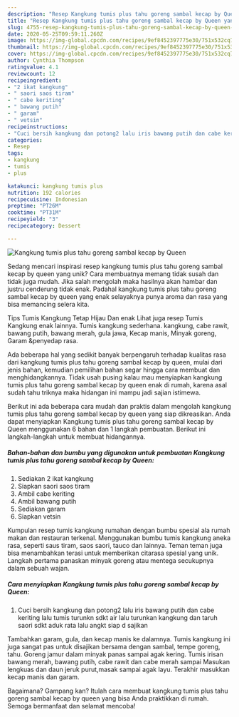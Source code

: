 ```yaml
---
description: "Resep Kangkung tumis plus tahu goreng sambal kecap by Queen yang Sempurna"
title: "Resep Kangkung tumis plus tahu goreng sambal kecap by Queen yang Sempurna"
slug: 4755-resep-kangkung-tumis-plus-tahu-goreng-sambal-kecap-by-queen-yang-sempurna
date: 2020-05-25T09:59:11.260Z
image: https://img-global.cpcdn.com/recipes/9ef8452397775e30/751x532cq70/kangkung-tumis-plus-tahu-goreng-sambal-kecap-by-queen-foto-resep-utama.jpg
thumbnail: https://img-global.cpcdn.com/recipes/9ef8452397775e30/751x532cq70/kangkung-tumis-plus-tahu-goreng-sambal-kecap-by-queen-foto-resep-utama.jpg
cover: https://img-global.cpcdn.com/recipes/9ef8452397775e30/751x532cq70/kangkung-tumis-plus-tahu-goreng-sambal-kecap-by-queen-foto-resep-utama.jpg
author: Cynthia Thompson
ratingvalue: 4.1
reviewcount: 12
recipeingredient:
- "2 ikat kangkung"
- " saori saos tiram"
- " cabe keriting"
- " bawang putih"
- " garam"
- " vetsin"
recipeinstructions:
- "Cuci bersih kangkung dan potong2 lalu iris bawang putih dan cabe keriting lalu tumis turunkn sdkt air lalu turunkan kangkung dan taruh saori sdkt aduk rata lalu angkt siap d sajikan"
categories:
- Resep
tags:
- kangkung
- tumis
- plus

katakunci: kangkung tumis plus 
nutrition: 192 calories
recipecuisine: Indonesian
preptime: "PT26M"
cooktime: "PT31M"
recipeyield: "3"
recipecategory: Dessert

---
```



![Kangkung tumis plus tahu goreng sambal kecap by Queen](https://img-global.cpcdn.com/recipes/9ef8452397775e30/751x532cq70/kangkung-tumis-plus-tahu-goreng-sambal-kecap-by-queen-foto-resep-utama.jpg)

Sedang mencari inspirasi resep kangkung tumis plus tahu goreng sambal kecap by queen yang unik? Cara membuatnya memang tidak susah dan tidak juga mudah. Jika salah mengolah maka hasilnya akan hambar dan justru cenderung tidak enak. Padahal kangkung tumis plus tahu goreng sambal kecap by queen yang enak selayaknya punya aroma dan rasa yang bisa memancing selera kita.

Tips Tumis Kangkung Tetap Hijau Dan enak Lihat juga resep Tumis Kangkung enak lainnya. Tumis kangkung sederhana. kangkung, cabe rawit, bawang putih, bawang merah, gula jawa, Kecap manis, Minyak goreng, Garam &amp;penyedap rasa.

Ada beberapa hal yang sedikit banyak berpengaruh terhadap kualitas rasa dari kangkung tumis plus tahu goreng sambal kecap by queen, mulai dari jenis bahan, kemudian pemilihan bahan segar hingga cara membuat dan menghidangkannya. Tidak usah pusing kalau mau menyiapkan kangkung tumis plus tahu goreng sambal kecap by queen enak di rumah, karena asal sudah tahu triknya maka hidangan ini mampu jadi sajian istimewa.


Berikut ini ada beberapa cara mudah dan praktis dalam mengolah kangkung tumis plus tahu goreng sambal kecap by queen yang siap dikreasikan. Anda dapat menyiapkan Kangkung tumis plus tahu goreng sambal kecap by Queen menggunakan 6 bahan dan 1 langkah pembuatan. Berikut ini langkah-langkah untuk membuat hidangannya.

<!--inarticleads1-->

##### Bahan-bahan dan bumbu yang digunakan untuk pembuatan Kangkung tumis plus tahu goreng sambal kecap by Queen:

1. Sediakan 2 ikat kangkung
1. Siapkan  saori saos tiram
1. Ambil  cabe keriting
1. Ambil  bawang putih
1. Sediakan  garam
1. Siapkan  vetsin


Kumpulan resep tumis kangkung rumahan dengan bumbu spesial ala rumah makan dan restauran terkenal. Menggunakan bumbu tumis kangkung aneka rasa, seperti saus tiram, saos saori, tauco dan lainnya. Teman teman juga bisa menambahkan terasi untuk memberikan citarasa spesial yang unik. Langkah pertama panaskan minyak goreng atau mentega secukupnya dalam sebuah wajan. 

<!--inarticleads2-->

##### Cara menyiapkan Kangkung tumis plus tahu goreng sambal kecap by Queen:

1. Cuci bersih kangkung dan potong2 lalu iris bawang putih dan cabe keriting lalu tumis turunkn sdkt air lalu turunkan kangkung dan taruh saori sdkt aduk rata lalu angkt siap d sajikan


Tambahkan garam, gula, dan kecap manis ke dalamnya. Tumis kangkung ini juga sangat pas untuk disajikan bersama dengan sambal, tempe goreng, tahu. Goreng jamur dalam minyak panas sampai agak kering. Tumis irisan bawang merah, bawang putih, cabe rawit dan cabe merah sampai Masukan lengkuas dan daun jeruk purut,masak sampai agak layu. Terakhir masukkan kecap manis dan garam. 

Bagaimana? Gampang kan? Itulah cara membuat kangkung tumis plus tahu goreng sambal kecap by queen yang bisa Anda praktikkan di rumah. Semoga bermanfaat dan selamat mencoba!
